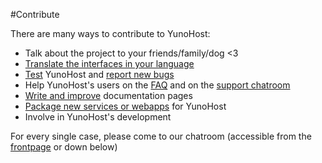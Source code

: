 #Contribute

There are many ways to contribute to YunoHost:

* Talk about the project to your friends/family/dog <3
* [Translate the interfaces in your language](https://www.transifex.com/organization/yunohost/)
* [Test](/try) YunoHost and [report new bugs](https://github.com/yunohost/)
* Help YunoHost's users on the [FAQ](https://ask.yunohost.org) and on the [support chatroom](/support)
* [Write and improve](/write_documentation) documentation pages
* [Package new services or webapps](/packaging_apps) for YunoHost
* Involve in YunoHost's development

For every single case, please come to our chatroom (accessible from the [frontpage](/) or down below)
